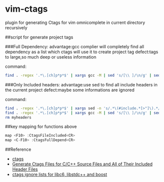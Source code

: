 # vim-ctags
plugin for generating Ctags for vim omnicomplete in current directory recursively


##script for generate project tags


###Full Dependency:
advantage:gcc complier will completely find all dependency as a list which ctags will use it to create project tag
defect:tags to large,so much deep or useless information

command:
```sh
find . -regex '.*\.[ch]p*p*$' | xargs gcc -M | sed 's/[\\ ]/\n/g' | sed '/^$/d;/\.o:[ \t]*$/d' | sort -u | ctags -L - --sort=yes --c-kinds=defgpstux --fields=+iaS --extra=+q -I __attribute__,__attribute_malloc__,__attribute_pure__,__wur,__THROW
```


###Only Included headers:
advantage:use sed to find all include headers in the current project
defect:maybe some informations are ignored

command:
```sh
find . -regex '.*\.[ch]p*p*$' | xargs sed -n 's/.*\(#include.*[>"]\).*/\1/p' | sed 's/#include//g;s/[>< ]//g' | sort -u > myheaders
find . -regex '.*\.[ch]p*p*$' | xargs gcc -M | sed 's/[\\ ]/\n/g' | sed '/^$/d;/\.o:[ \t]*$/d' | grep -f myheaders | sort -u | ctags -L - --sort=yes --c-kinds=defgpstux --fields=+iaS --extra=+q -I __attribute__,__attribute_malloc__,__attribute_pure__,__wur,__THROW
rm myheaders
```


##key mapping for functions above
```c++
map <F10> :CtagsFileIncluded<CR>
map <C-F10> :CtagsFullDepend<CR>
```


##Reference
- [ctags](http://ctags.sourceforge.net/)
- [Generate Ctags Files for C/C++ Source Files and All of Their Included Header Files](https://www.topbug.net/blog/2012/03/17/generate-ctags-files-for-c-slash-c-plus-plus-source-files-and-all-of-their-included-header-files/)
- [ctags ignore lists for libc6, libstdc++ and boost](http://stackoverflow.com/questions/5626188/ctags-ignore-lists-for-libc6-libstdc-and-boost)
